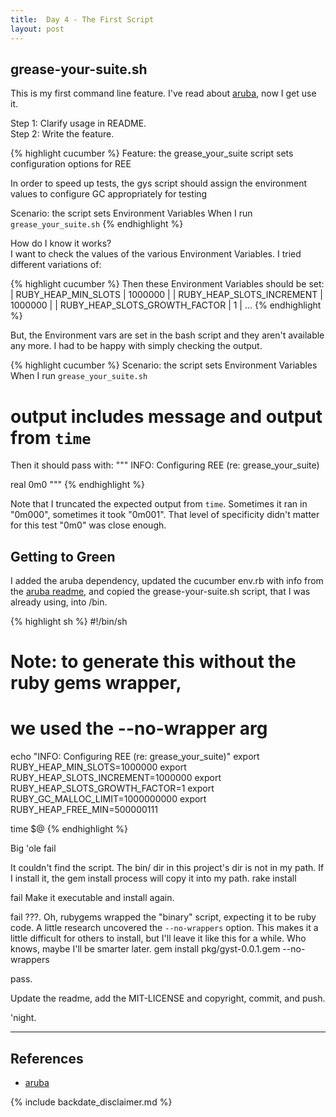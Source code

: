 ```yaml
---
title:  Day 4 - The First Script
layout: post
---
```


grease-your-suite.sh
--------------------

This is my first command line feature.  I've read about [aruba][aruba], now I
get use it.

Step 1: Clarify usage in README.   
Step 2: Write the feature.   

{% highlight cucumber %}
Feature: the grease_your_suite script sets configuration options for REE

  In order to speed up tests, the gys script should
  assign the environment values
  to configure GC appropriately for testing


  Scenario: the script sets Environment Variables
    When I run `grease_your_suite.sh`
{% endhighlight %}

How do I know it works?   
I want to check the values of the various Environment Variables.
I tried different variations of:

{% highlight cucumber %}
Then these Environment Variables should be set:
  | RUBY_HEAP_MIN_SLOTS           | 1000000 |
  | RUBY_HEAP_SLOTS_INCREMENT     | 1000000 |
  | RUBY_HEAP_SLOTS_GROWTH_FACTOR | 1       |
  ...
{% endhighlight %}

But, the Environment vars are set in the bash script and they aren't
available any more.  I had to be happy with simply checking the output.

{% highlight cucumber %}
Scenario: the script sets Environment Variables
  When I run `grease_your_suite.sh`
  # output includes message and output from `time`
  Then it should pass with:
  """
  INFO: Configuring REE (re: grease_your_suite)

  real    0m0
  """
{% endhighlight %}

Note that I truncated the expected output from `time`.  Sometimes it ran
in "0m000", sometimes it took "0m001".  That level of specificity didn't
matter for this test "0m0" was close enough.


Getting to <span class='pass'>Green</span>
-----------

I added the aruba dependency, updated
the cucumber env.rb with info from the [aruba readme][aruba], and copied
the grease-your-suite.sh script, that I was already using, into /bin.  

{% highlight sh %}
#!/bin/sh

# Note: to generate this without the ruby gems wrapper, 
#  we used the --no-wrapper arg
echo "INFO: Configuring REE (re: grease_your_suite)"
export RUBY_HEAP_MIN_SLOTS=1000000
export RUBY_HEAP_SLOTS_INCREMENT=1000000
export RUBY_HEAP_SLOTS_GROWTH_FACTOR=1
export RUBY_GC_MALLOC_LIMIT=1000000000
export RUBY_HEAP_FREE_MIN=500000111

time $@
{% endhighlight %}

<span class='fail'>Big 'ole fail</span>

It couldn't find the script.  The bin/ dir in this project's dir is not
in my path.  If I install it, the gem install process will copy it into
my path.
    rake install

<span class='fail'>fail</span>
Make it executable and install again.

<span class='fail'>fail</span>
???.  Oh, rubygems wrapped the "binary" script, expecting it to be ruby
code.  A little research uncovered the `--no-wrappers` option.  This
makes it a little difficult for others to install, but I'll leave it
like this for a while.  Who knows, maybe I'll be smarter later.
    gem install pkg/gyst-0.0.1.gem --no-wrappers  

<span class='pass'>pass</span>.  

Update the readme, add the MIT-LICENSE and copyright, commit, and push.

'night.

---

References
----------
* [aruba][aruba]

{% include backdate_disclaimer.md %}

[aruba]: https://github.com/cucumber/aruba
